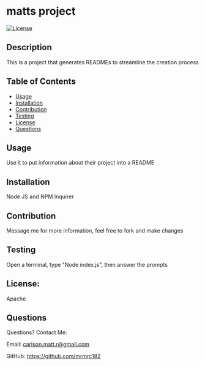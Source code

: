 
# matts project

[![License](https://img.shields.io/badge/License-Apache_2.0-blue.svg)](https://opensource.org/licenses/Apache-2.0)

## Description
This is a project that generates READMEs to streamline the creation process

## Table of Contents
- [Usage](#usage)
- [Installation](#installation)
- [Contribution](#contribution)
- [Testing](#testing)
- [License](#license)
- [Questions](#questions)

## Usage
Use it to put information about their project into a README

## Installation
Node JS and NPM Inquirer

## Contribution
Message me for more information, feel free to fork and make changes

## Testing
Open a terminal, type "Node index.js", then answer the prompts

## License:
Apache

## Questions
Questions?  Contact Me:

Email: carlson.matt.r@gmail.com

GitHub: https://github.com/mrmrc182
